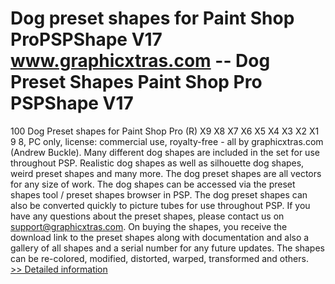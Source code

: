 # Dog preset shapes for Paint Shop ProPSPShape V17<br />www.graphicxtras.com -- Dog Preset Shapes Paint Shop Pro PSPShape V17

100 Dog Preset shapes for Paint Shop Pro (R) X9 X8 X7 X6 X5 X4 X3 X2 X1 9 8, PC only, license: commercial use, royalty-free - all by graphicxtras.com (Andrew Buckle). Many different dog shapes are included in the set for use throughout PSP. Realistic dog shapes as well as silhouette dog shapes, weird preset shapes and many more. The dog preset shapes are all vectors for any size of work. The dog shapes can be accessed via the preset shapes tool / preset shapes browser in PSP. The dog preset shapes can also be converted quickly to picture tubes for use throughout PSP. If you have any questions about the preset shapes, please contact us on support@graphicxtras.com. On buying the shapes, you receive the download link to the preset shapes along with documentation and also a gallery of all shapes and a serial number for any future updates. The shapes can be re-colored, modified, distorted, warped, transformed and others.<br />[>> Detailed information](https://secure.shareit.com/shareit/product.html?productid=300469431&affiliateid=200057808)